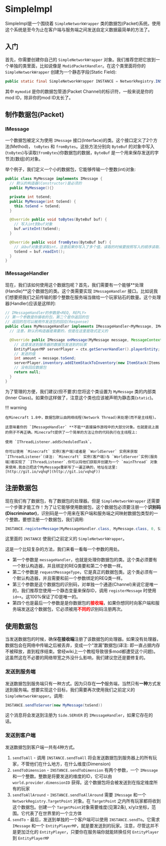 SimpleImpl
==========

SimpleImpl是一个围绕着 `SimpleNetworkWrapper` 类的数据包(Packet)系统。使用这个系统是至今为止在客户端与服务端之间发送自定义数据最简单的方法了。

入门
---------------

首先，你需要创建你自己的 `SimpleNetworkWrapper` 对象。我们推荐您把它放到一个单独的类里面，比如说像是 `ModidPacketHandler`。在这个类里面将你的 `SimpleNetworkWrapper` 创建为一个静态字段(Static Field):

```java
public static final SimpleNetworkWrapper INSTANCE = NetworkRegistry.INSTANCE.newSimpleChannel("mymodid");
```

其中 `mymodid` 是你的数据包管道(Packet Channel)的标识符，一般来说是你的mod ID，除非你的mod ID太长了。

制作数据包(Packet)
--------------

### IMessage

一个数据包被定义为使用 `IMessage` 接口(Interface)的类。这个接口定义了2个方法(Method)， `toBytes` 和 `fromBytes`。这些方法分别向 `ByteBuf` 的对象中写入(`toBytes`)与读取(`fromBytes`)你数据包的数据，`ByteBuf` 是一个用来保存发送的字节流(数组)的对象。

举个例子，我们定义一个小的数据包，它能够传输一个整数(int)对象:

```java
public class MyMessage implements IMessage {
  // 默认的构造器(Constructor)是必须的
  public MyMessage(){}

  private int toSend;
  public MyMessage(int toSend) {
    this.toSend = toSend;
  }

  @Override public void toBytes(ByteBuf buf) {
    // 写入int到buf对象
    buf.writeInt(toSend);
  }

  @Override public void fromBytes(ByteBuf buf) {
    // 从buf对象里读取int。注意如果你写入了多个值，读取的时候要按照写入的顺序读取.
    toSend = buf.readInt();
  }
}
```

### IMessageHandler

现在，我们该如何使用这个数据包呢？首先，我们需要有一个能够**处理(Handle)**这个数据包的类。这个类需要实现 `IMessageHandler` 接口。比如说我们想要把我们之前传输的那个整数在服务端当做给一个玩家钻石的数量。这个处理器(Handler)应该是这样的:

```java
// IMessageHandler的参数是<REQ, REPLY>
// 第一个参数是你接收的包，第二个是你返回的包
// 返回的包可以被用作发送包的回应(Response)
public class MyMessageHandler implements IMessageHandler<MyMessage, IMessage> {
  // 注意，默认的构造器是需要的，但是在这里是隐式定义的

  @Override public IMessage onMessage(MyMessage message, MessageContext ctx) {
    // 这是发送到服务器的数据包发送到的玩家
    EntityPlayerMP serverPlayer = ctx.getServerHandler().playerEntity;
    // 发送的值
    int amount = message.toSend;
    serverPlayer.inventory.addItemStackToInventory(new ItemStack(Items.diamond, amount));
    // 没有回应数据包
    return null;
  }
}
```

为了管理的方便，我们建议(但不要求)您将这个类设置为 `MyMessage` 类的内部类(Inner Class)。如果你这样做了，注意这个类也应该被声明为静态类(`static`)。

!!! warning

    在Minecraft 1.8中，数据包默认由网络线程(Network Thread)来处理(而不是主线程)。

    这意味着你的 `IMessageHandler` **不能**直接操作游戏中的大部分对象。也就是说上面的例子不再正确。Minecraft提供了一个简单的方法让你的代码执行在主线程上: 

	使用 `IThreadListener.addScheduledTask`。

	你可以使用 `Minecraft` 实例(客户端)或者是 `WorldServer` 实例来获取`IThreadListener`(译注: `Minecraft` 实例(客户端)与 `WorldServer`实例(服务端)都实现了 `IThreadListener`.你可以将他们获取并创建为一个 `mainThread` 对象来使用.我自己把这个MyMessage重新写了一遍正确的，地址在这里:[http://git.io/vqhqF](http://git.io/vqhqF))

注册数据包
-------------------

现在我们有了数据包，有了数据包的处理器。但是 `SimpleNetworkWrapper` 还需要一个步骤才能工作！为了让它能够使用数据包，这个数据包必须要注册一个**识别码(Discriminator)**，识别码是一个用来在客户端和服务端之间映射数据包类型的一个整数。要想注册一个数据包，我们调用:

```java
INSTANCE.registerMessage(MyMessageHandler.class, MyMessage.class, 0, Side.Server);
```

这里面的 `INSTANCE` 使我们之前定义的 `SimpleNetworkWrapper`。

这是一个比较复杂的方法，我们来看一看每一个参数的用处。

- 第一个参数是 `messageHandler`，也就是处理你数据包的类。这个类必须要有一个默认构造器，并且绑定的REQ类要和第二个参数一样。
- 第二个参数是 `requestMessageType`，它是真正的数据包类。这个类必须有一个默认构造器，并且需要和前一个参数绑定的REQ类一样。
- 第三个参数是这个数据包的识别码，对单独一个通道(Channel)来说它是唯一的，我们推荐您使用一个静态变量来保存ID，调用 `registerMessage` 时使用 `id++`。这100%保证了ID是唯一的。
- 第四个也是最后一个参数是是你数据包的<font color=red>**接收端**</font>，如果你想同时向客户端和服务端发送这个数据包，它必须被用<font color=red>**不同的**</font>识别码注册两次。

使用数据包
-------------

当发送数据包的时候，确保**在接收端**注册了该数据包的处理器。如果没有处理器，数据包会在网络中传输之后被丢弃，变成一个“泄漏”数据包(译注: 即一直占据内存不被释放，直到程序结束。曾经wiki上一个教程导致很多mod都遭受这个问题)。这虽然这在不必要的网络带宽之外没什么影响，我们建议您还是要修复的。

### 发送到服务端

发送数据包到服务端只有一种方式。因为只存在**一个**服务端，当然只有**一种**方式发送到服务端。想要实现这个目标，我们需要再次使用我们之前定义的 `SimpleNetworkWrapper`。调用:

```java
INSTANCE.sendToServer(new MyMessage(toSend))
```

这个消息将会发送到注册为 `Side.SERVER` 的 `IMessageHandler`，如果它存在的话。

### 发送到客户端

发送数据包到客户端一共有4种方式。

1. `sendToAll` - 调用 `INSTANCE.sendToAll` 将会发送数据包到服务器上的所有玩家，不管他们在什么地方，在什么维度(Dimension)
2. `sendToDimension` - `INSTANCE.sendToDimension` 有两个参数，一个 `IMessage` 和一个整数。整数是将要发送的维度的ID，它可以由 `world.provider.dimensionID` 获得。这个数据包将会被发送到在指定维度所有的玩家
3. `sendToAllAround` - `INSTANCE.sendToAllAround` 需要 `IMessage` 和一个 `NetworkRegistry.TargetPoint` 对象。在 `TargetPoint` 之内所有玩家都将收到这个数据包。创建一个 `TargetPoint`对象需要维度(见第2条), x/y/z坐标，范围。它代表了在世界里的一个立方体
4. `sendTo` - 最后，发送到单独的一个客户端可以使用 `INSTANCE.sendTo`。它需求 `IMessage` 和一个 `EntityPlayerMP`，就是要发送到的玩家。注意，尽管这并不是更加泛化的 `EntityPlayer`，只要你在服务端你就能转换任何 `EntityPlayer` 到 `EntityPlayerMP`